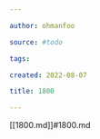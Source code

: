 ```yaml
---

author: ohmanfoo

source: #todo

tags: 

created: 2022-08-07

title: 1800

---
```

[[1800.md]]#1800.md